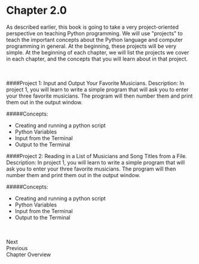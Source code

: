 # Chapter 2.0
As described earlier, this book is going to take a very project-oriented perspective on teaching Python programming.
We will use "projects" to teach the important concepts about the Python language and computer programming in general.
At the beginning, these projects will be very simple.
At the beginning of each chapter, we will list the projects we cover in each chapter, and the concepts that you
will learn about in that project.
<br>
<br>
<br>

####Project 1: Input and Output Your Favorite Musicians.
Description: In project 1, you will learn to write a simple program that will ask you to enter your three 
favorite musicians. The program will then number them and print them out in the output window.

#####Concepts:
- Creating and running a python script
- Python Variables
- Input from the Terminal
- Output to the Terminal

####Project 2: Reading in a List of Musicians and Song Titles from a File.
Description: In project 1, you will learn to write a simple program that will ask you to enter your three 
favorite musicians. The program will then number them and print them out in the output window.

#####Concepts:
- Creating and running a python script
- Python Variables
- Input from the Terminal
- Output to the Terminal

<br><br>
Next<br>
Previous<br>
Chapter Overview

